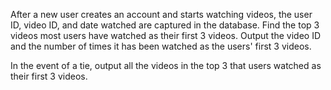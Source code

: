After a new user creates an account and starts watching videos, the user ID, video ID, and date watched are captured in the database. Find the top 3 videos most users have watched as their first 3 videos. Output the video ID and the number of times it has been watched as the users' first 3 videos.

In the event of a tie, output all the videos in the top 3 that users watched as their first 3 videos.